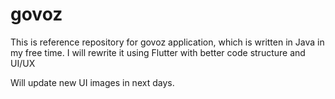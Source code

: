 # govoz
This is reference repository for govoz application, which is written in Java in my free time. I will rewrite it using Flutter with better code structure and UI/UX

Will update new UI images in next days.
